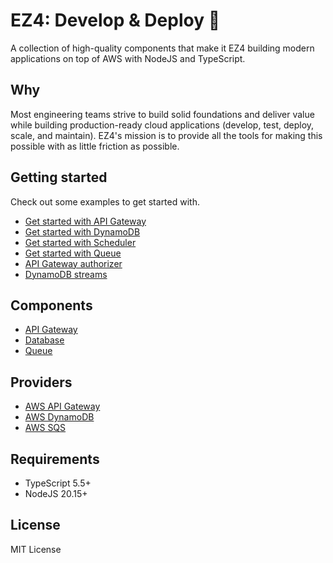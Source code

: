 # EZ4: Develop & Deploy 🚀

A collection of high-quality components that make it EZ4 building modern applications on top of AWS with NodeJS and TypeScript.

## Why

Most engineering teams strive to build solid foundations and deliver value while building production-ready cloud applications (develop, test, deploy, scale, and maintain). EZ4's mission is to provide all the tools for making this possible with as little friction as possible.

## Getting started

Check out some examples to get started with.

- [Get started with API Gateway](./examples/hello-aws-gateway)
- [Get started with DynamoDB](./examples/hello-aws-dynamodb)
- [Get started with Scheduler](./examples/hello-aws-scheduler)
- [Get started with Queue](./examples/hello-aws-queue)
- [API Gateway authorizer](./examples/aws-gateway-authorizer)
- [DynamoDB streams](./examples/aws-dynamodb-streams)

## Components

- [API Gateway](./packages/gateway/)
- [Database](./packages/database/)
- [Queue](./packages/queue/)

## Providers

- [AWS API Gateway](./packages/aws-gateway/)
- [AWS DynamoDB](./packages/aws-dynamodb/)
- [AWS SQS](./packages//aws-queue/)

## Requirements

- TypeScript 5.5+
- NodeJS 20.15+

## License

MIT License
